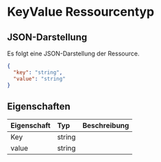 # <a name="keyvalue-resource-type"></a>KeyValue Ressourcentyp



## <a name="json-representation"></a>JSON-Darstellung

Es folgt eine JSON-Darstellung der Ressource.

<!-- {
  "blockType": "resource",
  "optionalProperties": [

  ],
  "@odata.type": "microsoft.graph.keyvalue"
}-->

```json
{
  "key": "string",
  "value": "string"
}

```
## <a name="properties"></a>Eigenschaften
| Eigenschaft     | Typ   |Beschreibung|
|:---------------|:--------|:----------|
|Key|string||
|value|string||

<!-- uuid: 8fcb5dbc-d5aa-4681-8e31-b001d5168d79
2015-10-25 14:57:30 UTC -->
<!-- {
  "type": "#page.annotation",
  "description": "keyValue resource",
  "keywords": "",
  "section": "documentation",
  "tocPath": ""
}-->